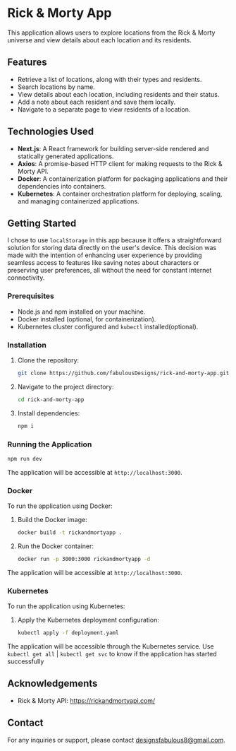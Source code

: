 # Rick & Morty App

This application allows users to explore locations from the Rick & Morty universe and view details about each location and its residents.

## Features

- Retrieve a list of locations, along with their types and residents.
- Search locations by name.
- View details about each location, including residents and their status.
- Add a note about each resident and save them locally.
- Navigate to a separate page to view residents of a location.

## Technologies Used

- **Next.js**: A React framework for building server-side rendered and statically generated applications.
- **Axios**: A promise-based HTTP client for making requests to the Rick & Morty API.
- **Docker**: A containerization platform for packaging applications and their dependencies into containers.
- **Kubernetes**: A container orchestration platform for deploying, scaling, and managing containerized applications.

## Getting Started

I chose to use `localStorage` in this app because it offers a straightforward solution for storing data directly on the user's device. This decision was made with the intention of enhancing user experience by providing seamless access to features like saving notes about characters or preserving user preferences, all without the need for constant internet connectivity.

### Prerequisites

- Node.js and npm installed on your machine.
- Docker installed (optional, for containerization).
- Kubernetes cluster configured and `kubectl` installed(optional).

### Installation

1. Clone the repository:

   ```bash
   git clone https://github.com/fabulousDesigns/rick-and-morty-app.git
   ```

2. Navigate to the project directory:

   ```bash
   cd rick-and-morty-app
   ```

3. Install dependencies:

   ```bash
   npm i
   ```

### Running the Application

```bash
npm run dev
```

The application will be accessible at `http://localhost:3000`.

### Docker

To run the application using Docker:

1. Build the Docker image:

   ```bash
   docker build -t rickandmortyapp .
   ```

2. Run the Docker container:

   ```bash
   docker run -p 3000:3000 rickandmortyapp -d
   ```

The application will be accessible at `http://localhost:3000`.

### Kubernetes

To run the application using Kubernetes:

1. Apply the Kubernetes deployment configuration:

   ```bash
   kubectl apply -f deployment.yaml
   ```

The application will be accessible through the Kubernetes service. Use `kubectl get all` | `kubectl get svc` to know if the application has started successfully

## Acknowledgements

- Rick & Morty API: https://rickandmortyapi.com/

## Contact

For any inquiries or support, please contact designsfabulous8@gmail.com.
